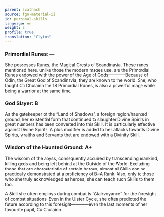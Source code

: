 ```yaml
---
parent: scathach
source: fgo-material-ii
id: personal-skills
language: en
weight: 2
profile: true
translation: "Clyton"
---
```


### Primordial Runes: —

She possesses Runes, the Magical Crests of Scandinavia. These runes mentioned here, unlike those the modern mages use, are the Primordial Runes endowed with the power of the Age of Gods————Because of Odin, the Great God of Scandinavia, they are known to the world. She, who taught Cú Chulainn the 18 Primordial Runes, is also a powerful mage while being a warrior at the same time.

### God Slayer: B

As the gatekeeper of the “Land of Shadows”, a foreign region/haunted ground, her existential form that continued to slaughter Divine Spirits in great numbers has been converted into this Skill. It is particularly effective against Divine Spirits. A plus modifier is added to her attacks towards Divine Spirits, wraiths and Servants that are endowed with a Divinity Skill.

### Wisdom of the Haunted Ground: A+

The wisdom of the abyss, consequently acquired by transcending mankind, killing gods and being left behind at the Outside of the World. Excluding those that are characteristic of certain heroes, almost all Skills can be practically demonstrated at a proficiency of B~A Rank. Also, only to those who she truly acknowledged as heroes, she can teach such Skills to them too.

A Skill she often employs during combat is “Clairvoyance” for the foresight of combat situations. Even in the Ulster Cycle, she often predicted the future according to this foresight————even the last moments of her favourite pupil, Cú Chulainn.
